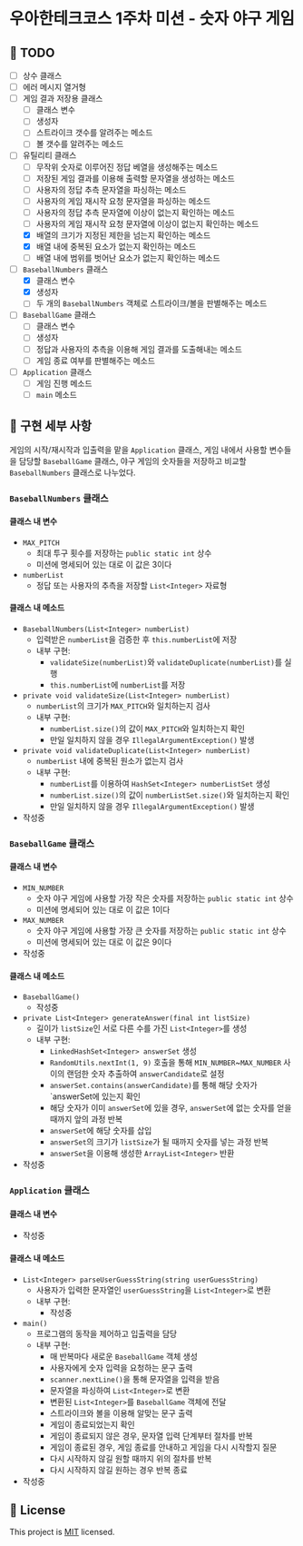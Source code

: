 # 우아한테크코스 1주차 미션 - 숫자 야구 게임

## 🚀 TODO
- [ ] 상수 클래스
- [ ] 에러 메시지 열거형
- [ ] 게임 결과 저장용 클래스
    - [ ] 클래스 변수
    - [ ] 생성자
    - [ ] 스트라이크 갯수를 알려주는 메소드
    - [ ] 볼 갯수를 알려주는 메소드
- [ ] 유틸리티 클래스
    - [ ] 무작위 숫자로 이루어진 정답 베열을 생성해주는 메소드
    - [ ] 저장된 게임 결과를 이용해 출력할 문자열을 생성하는 메소드
    - [ ] 사용자의 정답 추측 문자열을 파싱하는 메소드
    - [ ] 사용자의 게임 재시작 요청 문자열을 파싱하는 메소드
    - [ ] 사용자의 정답 추측 문자열에 이상이 없는지 확인하는 메소드
    - [ ] 사용자의 게임 재시작 요청 문자열에 이상이 없는지 확인하는 메소드
    - [X] 배열의 크기가 지정된 제한을 넘는지 확인하는 메소드
    - [X] 배열 내에 중복된 요소가 없는지 확인하는 메소드
    - [ ] 배열 내에 범위를 벗어난 요소가 없는지 확인하는 메소드 
- [ ] `BaseballNumbers` 클래스
    - [X] 클래스 변수
    - [X] 생성자
    - [ ] 두 개의 `BaseballNumbers` 객체로 스트라이크/볼을 판별해주는 메소드
- [ ] `BaseballGame` 클래스
    - [ ] 클래스 변수
    - [ ] 생성자
    - [ ] 정답과 사용자의 추측을 이용해 게임 결과를 도출해내는 메소드
    - [ ] 게임 종료 여부를 판별해주는 메소드
- [ ] `Application` 클래스
    - [ ] 게임 진행 메소드
    - [ ] `main` 메소드

## 🤔 구현 세부 사항

게임의 시작/재시작과 입출력을 맡을 `Application` 클래스, 게임 내에서 사용할 변수들을 담당할 `BaseballGame` 클래스, 야구 게임의 숫자들을 저장하고 비교할 `BaseballNumbers` 클래스로 나누었다.

### `BaseballNumbers` 클래스

#### 클래스 내 변수

- `MAX_PITCH`
    - 최대 투구 횟수를 저장하는 `public static int` 상수
    - 미션에 명세되어 있는 대로 이 값은 3이다
- `numberList`
    - 정답 또는 사용자의 추측을 저장할 `List<Integer>` 자료형

#### 클래스 내 메소드

- `BaseballNumbers(List<Integer> numberList)`
    - 입력받은 `numberList`을 검증한 후 `this.numberList`에 저장
    - 내부 구현:
        - `validateSize(numberList)`와 `validateDuplicate(numberList)`를 실행
        - `this.numberList`에 `numberList`를 저장
- `private void validateSize(List<Integer> numberList)`
    - `numberList`의 크기가 `MAX_PITCH`와 일치하는지 검사
    - 내부 구현:
        - `numberList.size()`의 값이 `MAX_PITCH`와 일치하는지 확인
        - 만일 일치하지 않을 경우 `IllegalArgumentException()` 발생
- `private void validateDuplicate(List<Integer> numberList)`
    - `numberList` 내에 중복된 원소가 없는지 검사
    - 내부 구현:
        - `numberList`를 이용하여 `HashSet<Integer> numberListSet` 생성
        - `numberList.size()`의 값이 `numberListSet.size()`와 일치하는지 확인
        - 만일 일치하지 않을 경우 `IllegalArgumentException()` 발생
- 작성중

### `BaseballGame` 클래스

#### 클래스 내 변수

- `MIN_NUMBER`
    - 숫자 야구 게임에 사용할 가장 작은 숫자를 저장하는 `public static int` 상수
    - 미션에 명세되어 있는 대로 이 값은 1이다
- `MAX_NUMBER`
    - 숫자 야구 게임에 사용할 가장 큰 숫자를 저장하는 `public static int` 상수
    - 미션에 명세되어 있는 대로 이 값은 9이다
- 작성중

#### 클래스 내 메소드

- `BaseballGame()`
    - 작성중
- `private List<Integer> generateAnswer(final int listSize)`
    - 길이가 `listSize`인 서로 다른 수를 가진 `List<Integer>`를 생성
    - 내부 구현:
        - `LinkedHashSet<Integer> answerSet` 생성
        - `RandomUtils.nextInt(1, 9)` 호출을 통해 `MIN_NUMBER`~`MAX_NUMBER` 사이의 랜덤한 숫자 추출하여 `answerCandidate`로 설정
        - `answerSet.contains(answerCandidate)`를 통해 해당 숫자가 `answerSet에 있는지 확인
        - 해당 숫자가 이미 `answerSet`에 있을 경우, `answerSet`에 없는 숫자를 얻을 때까지 앞의 과정 반복
        - `answerSet`에 해당 숫자를 삽입
        - `answerSet`의 크기가 `listSize`가 될 때까지 숫자를 넣는 과정 반복
        - `answerSet`을 이용해 생성한 `ArrayList<Integer>` 반환
- 작성중

### `Application` 클래스

#### 클래스 내 변수

- 작성중

#### 클래스 내 메소드

- `List<Integer> parseUserGuessString(string userGuessString)`
    - 사용자가 입력한 문자열인 `userGuessString`을 `List<Integer>`로 변환
    - 내부 구현:
        - 작성중
- `main()`
    - 프로그램의 동작을 제어하고 입출력을 담당
    - 내부 구현:
        - 매 반복마다 새로운 `BaseballGame` 객체 생성
        - 사용자에게 숫자 입력을 요청하는 문구 출력
        - `scanner.nextLine()`을 통해 문자열을 입력을 받음
        - 문자열을 파싱하여 `List<Integer>`로 변환
        - 변환된 `List<Integer>`를 `BaseballGame` 객체에 전달
        - 스트라이크와 볼을 이용해 알맞는 문구 출력
        - 게임이 종료되었는지 확인
        - 게임이 종료되지 않은 경우, 문자열 입력 단계부터 절차를 반복
        - 게임이 종료된 경우, 게임 종료를 안내하고 게임을 다시 시작할지 질문 
        - 다시 시작하지 않길 원할 때까지 위의 절차를 반복
        - 다시 시작하지 않길 원하는 경우 반복 종료
- 작성중

## 📝 License

This project is [MIT](https://github.com/woowacourse/java-baseball-precourse/blob/master/LICENSE) licensed.

